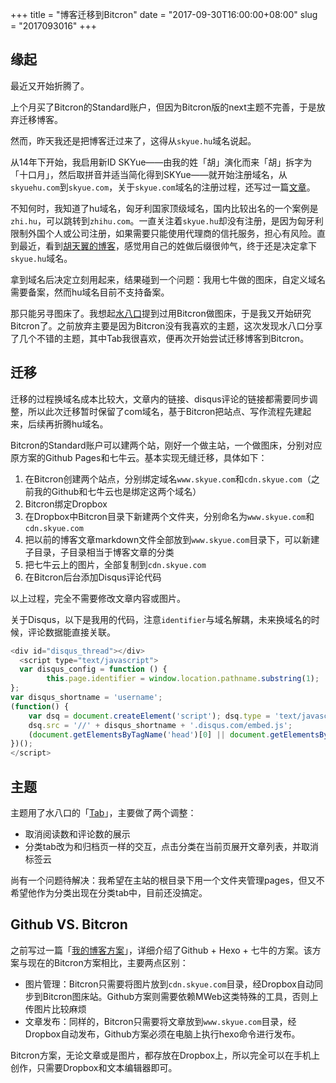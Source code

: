 +++
title = "博客迁移到Bitcron"
date = "2017-09-30T16:00:00+08:00"
slug = "2017093016"
+++

## 缘起

最近又开始折腾了。

上个月买了Bitcron的Standard账户，但因为Bitcron版的next主题不完善，于是放弃迁移博客。

然而，昨天我还是把博客迁过来了，这得从`skyue.hu`域名说起。

从14年下开始，我启用新ID SKYue——由我的姓「胡」演化而来「胡」拆字为「十口月」，然后取拼音并适当简化得到SKYue——就开始注册域名，从`skyuehu.com`到`skyue.com`，关于`skyue.com`域名的注册过程，还写过一篇[文章](/blog/2015041117.html)。

不知何时，我知道了hu域名，匈牙利国家顶级域名，国内比较出名的一个案例是`zhi.hu`，可以跳转到`zhihu.com`。一直关注着`skyue.hu`却没有注册，是因为匈牙利限制外国个人或公司注册，如果需要只能使用代理商的信托服务，担心有风险。直到最近，看到[胡天翼的博客](//www.tianyi.hu)，感觉用自己的姓做后缀很帅气，终于还是决定拿下`skyue.hu`域名。

拿到域名后决定立刻用起来，结果碰到一个问题：我用七牛做的图床，自定义域名需要备案，然而hu域名目前不支持备案。

那只能另寻图床了。我想起[水八口][U01]提到过用Bitcron做图床，于是我又开始研究Bitcron了。之前放弃主要是因为Bitcron没有我喜欢的主题，这次发现水八口分享了几个不错的主题，其中Tab我很喜欢，便再次开始尝试迁移博客到Bitcron。

## 迁移

迁移的过程换域名成本比较大，文章内的链接、disqus评论的链接都需要同步调整，所以此次迁移暂时保留了com域名，基于Bitcron把站点、写作流程先建起来，后续再折腾hu域名。

Bitcron的Standard账户可以建两个站，刚好一个做主站，一个做图床，分别对应原方案的Github Pages和七牛云。基本实现无缝迁移，具体如下：

1. 在Bitcron创建两个站点，分别绑定域名`www.skyue.com`和`cdn.skyue.com`（之前我的Github和七牛云也是绑定这两个域名）
3. Bitcron绑定Dropbox
4. 在Dropbox中Bitcron目录下新建两个文件夹，分别命名为`www.skyue.com`和`cdn.skyue.com`
5. 把以前的博客文章markdown文件全部放到`www.skyue.com`目录下，可以新建子目录，子目录相当于博客文章的分类
6. 把七牛云上的图片，全部复制到`cdn.skyue.com`
7. 在Bitcron后台添加Disqus评论代码

以上过程，完全不需要修改文章内容或图片。

关于Disqus，以下是我用的代码，注意`identifier`与域名解耦，未来换域名的时候，评论数据能直接关联。

```javascript
<div id="disqus_thread"></div>
  <script type="text/javascript">
  var disqus_config = function () {
        this.page.identifier = window.location.pathname.substring(1);
};
var disqus_shortname = 'username';
(function() {
    var dsq = document.createElement('script'); dsq.type = 'text/javascript'; dsq.async = true;
    dsq.src = '//' + disqus_shortname + '.disqus.com/embed.js';
    (document.getElementsByTagName('head')[0] || document.getElementsByTagName('body')[0]).appendChild(dsq);
})();
</script>
```

## 主题

主题用了水八口的「[Tab][U02]」，主要做了两个调整：

* 取消阅读数和评论数的展示
* 分类tab改为和归档页一样的交互，点击分类在当前页展开文章列表，并取消标签云

尚有一个问题待解决：我希望在主站的根目录下用一个文件夹管理pages，但又不希望他作为分类出现在分类tab中，目前还没搞定。

## Github VS. Bitcron

之前写过一篇「[我的博客方案](/blog/2017050515.html)」，详细介绍了Github + Hexo + 七牛的方案。该方案与现在的Bitcron方案相比，主要两点区别：

* 图片管理：Bitcron只需要将图片放到`cdn.skyue.com`目录，经Dropbox自动同步到Bitcron图床站。Github方案则需要依赖MWeb这类特殊的工具，否则上传图片比较麻烦
* 文章发布：同样的，Bitcron只需要将文章放到`www.skyue.com`目录，经Dropbox自动发布，Github方案必须在电脑上执行hexo命令进行发布。

Bitcron方案，无论文章或是图片，都存放在Dropbox上，所以完全可以在手机上创作，只需要Dropbox和文本编辑器即可。


[U01]: https://blog.shuiba.co/blog-image-hosting
[U02]: https://blog.shuiba.co/bitcron-theme-tab


